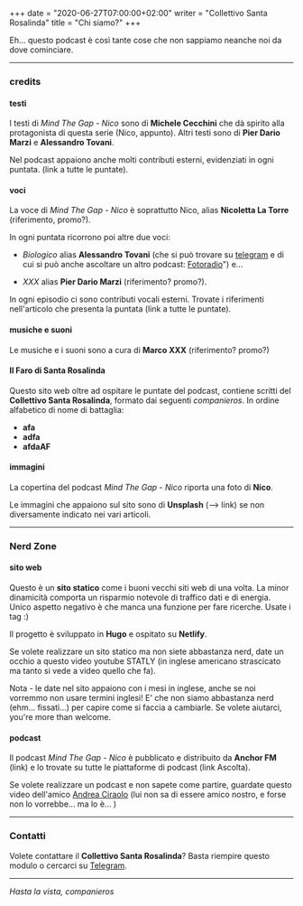 +++
date = "2020-06-27T07:00:00+02:00"
writer = "Collettivo Santa Rosalinda"
title = "Chi siamo?"
+++

Eh... questo podcast è così tante cose che non sappiamo neanche noi da dove cominciare.

- - -
### credits

#### testi

I testi di _Mind The Gap - Nico_ sono di **Michele Cecchini** che dà spirito alla protagonista di questa serie (Nico, appunto). Altri testi sono di **Pier Dario Marzi** e **Alessandro Tovani**.

Nel podcast appaiono anche molti contributi esterni, evidenziati in ogni puntata. (link a tutte le puntate).


#### voci

La voce di _Mind The Gap - Nico_ è soprattutto Nico, alias **Nicoletta La Torre** (riferimento, promo?).

In ogni puntata ricorrono poi altre due voci:

*  _Biologico_ alias **Alessandro Tovani** (che si può trovare su <a target="blank" href="https://t.me/alstov">telegram</a> e di cui si può anche ascoltare un altro podcast: <a target="blank" href="https://links.fotoradio.info/home">Fotoradio</a>") e...

* _XXX_ alias **Pier Dario Marzi** (riferimento? promo?).

In ogni episodio ci sono contributi vocali esterni. Trovate i riferimenti nell'articolo che presenta la puntata (link a tutte le puntate).


#### musiche e suoni

Le musiche e i suoni sono a cura di **Marco XXX** (riferimento? promo?)


#### Il Faro di Santa Rosalinda

Questo sito web oltre ad ospitare le puntate del podcast, contiene scritti del **Collettivo Santa Rosalinda**, formato dai seguenti _companieros_.
In ordine alfabetico di nome di battaglia:

* **afa**
* **adfa**
* **afdaAF**


#### immagini

La copertina del podcast _Mind The Gap - Nico_ riporta una foto di **Nico**.

Le immagini che appaiono sul sito sono di **Unsplash** (--> link) se non diversamente indicato nei vari articoli.


- - -
### Nerd Zone

#### sito web

Questo è un **sito statico** come i buoni vecchi siti web di una volta. La minor dinamicità comporta un risparmio notevole di traffico dati e di energia. Unico aspetto negativo è che manca una funzione per fare ricerche. Usate i tag :)

Il progetto è sviluppato in **Hugo** e ospitato su **Netlify**.

Se volete realizzare un sito statico ma non siete abbastanza nerd, date un occhio a questo video youtube STATLY (in inglese americano strascicato ma tanto si vede a video quello che fa).

Nota - le date nel sito appaiono con i mesi in inglese, anche se noi vorremmo non usare termini inglesi! E' che non siamo abbastanza nerd (ehm... fissati...) per capire come si faccia a cambiarle. Se volete aiutarci, you're more than welcome.


#### podcast

Il podcast _Mind The Gap - Nico_ è pubblicato e distribuito da **Anchor FM** (link) e lo trovate su tutte le piattaforme di podcast (link Ascolta).

Se volete realizzare un podcast e non sapete come partire, guardate questo video dell'amico <a target="blank" href="XXX">Andrea Ciraolo</a> (lui non sa di essere amico nostro, e forse non lo vorrebbe... ma lo è... )


- - -
### Contatti

Volete contattare il **Collettivo Santa Rosalinda**? Basta riempire questo modulo o cercarci su <a target="blank" href="https://t.me/collettivosantarosalinda">Telegram</a>.

- - -

_Hasta la vista, companieros_
